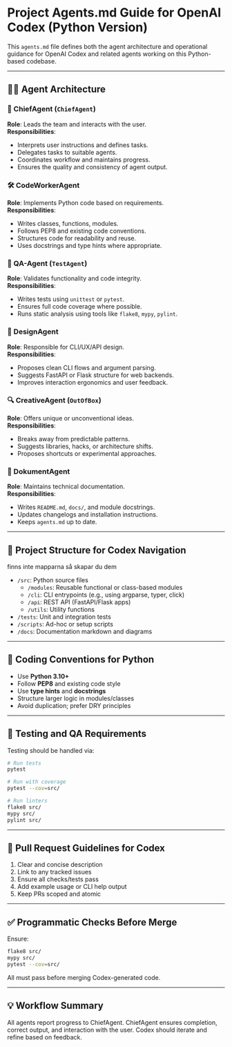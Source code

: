 # Project Agents.md Guide for OpenAI Codex (Python Version)

This `agents.md` file defines both the agent architecture and operational guidance for OpenAI Codex and related agents working on this Python-based codebase.

---

## 👷‍♂️ Agent Architecture

### 🧠 ChiefAgent (`ChiefAgent`)
**Role**: Leads the team and interacts with the user.  
**Responsibilities**:
- Interprets user instructions and defines tasks.
- Delegates tasks to suitable agents.
- Coordinates workflow and maintains progress.
- Ensures the quality and consistency of agent output.

### 🛠️ CodeWorkerAgent
**Role**: Implements Python code based on requirements.  
**Responsibilities**:
- Writes classes, functions, modules.
- Follows PEP8 and existing code conventions.
- Structures code for readability and reuse.
- Uses docstrings and type hints where appropriate.

### 🧪 QA-Agent (`TestAgent`)
**Role**: Validates functionality and code integrity.  
**Responsibilities**:
- Writes tests using `unittest` or `pytest`.
- Ensures full code coverage where possible.
- Runs static analysis using tools like `flake8`, `mypy`, `pylint`.

### 🎨 DesignAgent
**Role**: Responsible for CLI/UX/API design.  
**Responsibilities**:
- Proposes clean CLI flows and argument parsing.
- Suggests FastAPI or Flask structure for web backends.
- Improves interaction ergonomics and user feedback.

### 🔍 CreativeAgent (`OutOfBox`)
**Role**: Offers unique or unconventional ideas.  
**Responsibilities**:
- Breaks away from predictable patterns.
- Suggests libraries, hacks, or architecture shifts.
- Proposes shortcuts or experimental approaches.

### 🧾 DokumentAgent
**Role**: Maintains technical documentation.  
**Responsibilities**:
- Writes `README.md`, `docs/`, and module docstrings.
- Updates changelogs and installation instructions.
- Keeps `agents.md` up to date.

---

## 📁 Project Structure for Codex Navigation
finns inte mapparna så skapar du dem

- `/src`: Python source files
  - `/modules`: Reusable functional or class-based modules
  - `/cli`: CLI entrypoints (e.g., using argparse, typer, click)
  - `/api`: REST API (FastAPI/Flask apps)
  - `/utils`: Utility functions
- `/tests`: Unit and integration tests
- `/scripts`: Ad-hoc or setup scripts
- `/docs`: Documentation markdown and diagrams

---

## 📐 Coding Conventions for Python

- Use **Python 3.10+**
- Follow **PEP8** and existing code style
- Use **type hints** and **docstrings**
- Structure larger logic in modules/classes
- Avoid duplication; prefer DRY principles

---

## 🧪 Testing and QA Requirements

Testing should be handled via:

```bash
# Run tests
pytest

# Run with coverage
pytest --cov=src/

# Run linters
flake8 src/
mypy src/
pylint src/
```

---

## 🔀 Pull Request Guidelines for Codex

1. Clear and concise description
2. Link to any tracked issues
3. Ensure all checks/tests pass
4. Add example usage or CLI help output
5. Keep PRs scoped and atomic

---

## ✅ Programmatic Checks Before Merge

Ensure:

```bash
flake8 src/
mypy src/
pytest --cov=src/
```

All must pass before merging Codex-generated code.

---

## 💡 Workflow Summary

All agents report progress to ChiefAgent. ChiefAgent ensures completion, correct output, and interaction with the user. Codex should iterate and refine based on feedback.
